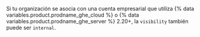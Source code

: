 Si tu organización se asocia con una cuenta empresarial que utiliza {% data variables.product.prodname_ghe_cloud %} o {% data variables.product.prodname_ghe_server %} 2.20+, la `visibility` también puede ser `internal`.